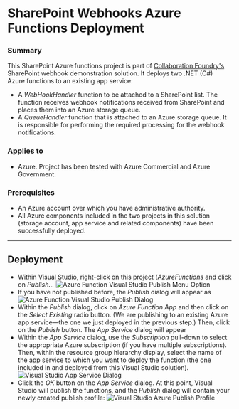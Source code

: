 ﻿# SharePoint Webhooks Azure Functions Deployment #

### Summary ###
This SharePoint Azure functions project is part of [Collaboration Foundry's](https://www.collaboration-foundry.com) SharePoint webhook demonstration solution.  It deploys two .NET (C#) Azure functions to an existing app service:
* A *WebHookHandler* function to be attached to a SharePoint list.  The function receives webhook notifications received from SharePoint and places them into an Azure storage queue.
* A *QueueHandler* function that is attached to an Azure storage queue.  It is responsible for performing the required processing for the webhook notifications.

### Applies to ###
- Azure.  Project has been tested with Azure Commercial and Azure Government.

### Prerequisites ###
- An Azure account over which you have administrative authority.
- All Azure components included in the two projects in this solution (storage account, app service and related components) have been successfully deployed.

----------

## Deployment #
*  Within Visual Studio, right-click on this project (*AzureFunctions* and click on *Publish...*
![Azure Function Visual Studio Publish Menu Option](https://www.collaboration-foundry.com/CFGitImages/AzureFunctionsVisualStudioPublishMenu.png)
* If you have not published before, the *Publish* dialog will appear as
![Azure Function Visual Studio Publish Dialog](https://www.collaboration-foundry.com/CFGitImages/AzureFunctionsVisualStudioPublishWindow.png)
* Within the *Publish* dialog, click on *Azure Function App* and then click on the *Select Existing* radio button.  (We are publishing to an existing Azure app service—the one we just deployed in the previous step.)  Then, click on the *Publish* button.
The *App Service* dialog will appear
* Within the *App Service* dialog, use the *Subscription* pull-down to select the appropriate Azure subscription (if you have multiple subscriptions).   Then, within the resource group hierarchy display, select the name of the app service to which you want to deploy the function (the one included in and deployed from this Visual Studio solution).
![Visual Studio App Service Dialog](https://www.collaboration-foundry.com/CFGitImages/AzureFunctionsVisualStudioPublishSelectAppService.png)
* Click the *OK* button on the *App Service* dialog.
At this point, Visual Studio will publish the functions, and the *Publish* dialog will contain your newly created publish profile:
![Visual Studio Azure Publish Profile](https://www.collaboration-foundry.com/CFGitImages/AzureFunctionsVisualStudioPublishProfile.png)
 
